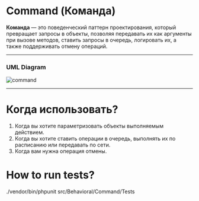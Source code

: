 # Command (Команда)

**Команда** — это поведенческий паттерн проектирования, который превращает запросы в объекты, позволяя
передавать их как аргументы при вызове методов, ставить запросы в очередь, логировать их, а также поддерживать отмену
операций.

---

### UML Diagram
![command](https://user-images.githubusercontent.com/50992188/160274469-e63bdd10-7a06-4d7f-b632-751b3703959f.png)

---

# Когда использовать?
1. Когда вы хотите параметризовать объекты выполняемым
   действием.
2. Когда вы хотите ставить операции в очередь, выполнять их
   по расписанию или передавать по сети.
3. Когда вам нужна операция отмены.

# How to run tests?
./vendor/bin/phpunit src/Behavioral/Command/Tests
